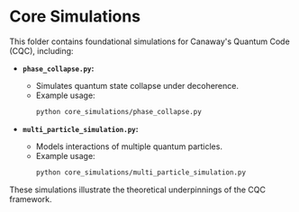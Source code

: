 # Core Simulations

This folder contains foundational simulations for Canaway's Quantum Code (CQC), including:

- **`phase_collapse.py`:**
  - Simulates quantum state collapse under decoherence.
  - Example usage:
    ```bash
    python core_simulations/phase_collapse.py
    ```

- **`multi_particle_simulation.py`:**
  - Models interactions of multiple quantum particles.
  - Example usage:
    ```bash
    python core_simulations/multi_particle_simulation.py
    ```

These simulations illustrate the theoretical underpinnings of the CQC framework.
